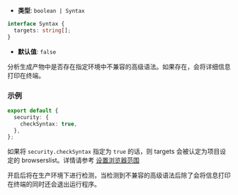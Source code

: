 - **类型**: `boolean | Syntax`

```ts
interface Syntax {
  targets: string[];
}
```

- **默认值**: `false`

分析生成产物中是否存在指定环境中不兼容的高级语法。如果存在，会将详细信息打印在终端。

### 示例

```ts
export default {
  security: {
    checkSyntax: true,
  },
};
```

如果将 `security.checkSyntax` 指定为 `true` 的话，则 targets 会被认定为项目设定的 browserslist。详情请参考 [设置浏览器范围](https://modernjs.dev/builder/zh/guide/advanced/browser-compatibility.html)

开启后将在生产环境下进行检测，当检测到不兼容的高级语法后除了会将信息打印在终端的同时还会退出运行程序。
